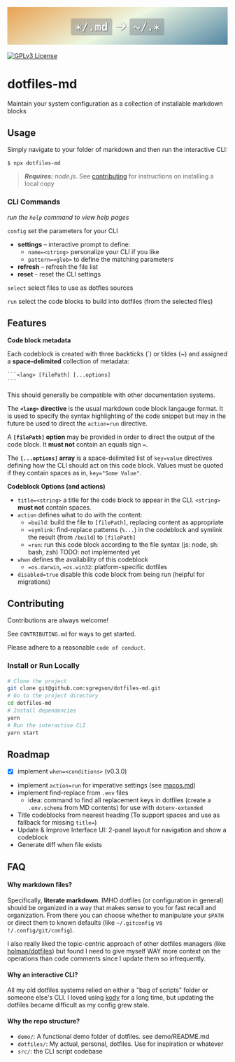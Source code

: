 ![logo – an arrow from a glob of markdown to a glob of dotfiles](./docs/banner.png)

<!-- Banner Image Source: <div style="width:100%;height:3em;font-size:3.6rem;font-weight:bold;background:linear-gradient(-0.075turn,#3f87a6,#ebf8e1,#f69d3c);color:white;text-shadow:1px 1px 3px black;display:grid;place-items:center;margin:2em 0"><div><code>*/.md</code> → <code>~/.*</code></div></div>
-->

[![GPLv3 License](https://img.shields.io/badge/License-GPL%20v3-yellow.svg)](https://opensource.org/licenses/)

# dotfiles-md

Maintain your system configuration as a collection of installable markdown blocks

## Usage

Simply navigate to your folder of markdown and then run the interactive CLI:

```
$ npx dotfiles-md
```

> _**Requires:** node.js_. See [contributing] for instructions on installing a local copy

[contributing]: #contributing

### CLI Commands

_run the `help` command to view help pages_

`config` set the parameters for your CLI

- **settings** – interactive prompt to define:
  - `name=<string>` personalize your CLI if you like
  - `pattern=<glob>` to define the matching parameters
- **refresh** – refresh the file list
- **reset** - reset the CLI settings

`select` select files to use as dotfles sources

`run` select the code blocks to build into dotfiles (from the selected files)

## Features

**Code block metadata**

Each codeblock is created with three backticks (`) or tildes (~) and assigned a **space-delimited** collection of metadata:

    ```<lang> [filePath] [...options]
    ```

This should generally be compatible with other documentation systems.

The **`<lang>` directive** is the usual markdown code block langauge format. It is used to specify the syntax highlighting of the code snippet but may in the future be used to direct the `action=run` directive.

A **`[filePath]` option** may be provided in order to direct the output of the code block. It **must not** contain an equals sign `=`.

The **`[...options]` array** is a space-delimited list of `key=value` directives defining how the CLI should act on this code block. Values must be quoted if they contain spaces as in, `key="Some Value"`.

**Codeblock Options (and actions)**

- `title=<string>` a title for the code block to appear in the CLI. `<string>` **must not** contain spaces.
- `action` defines what to do with the content:
  - `=build`: build the file to `[filePath]`, replacing content as appropriate
  - `=symlink`: find-replace patterns (`%...`) in the codeblock and symlink the result (from `/build`) to `[filePath]`
  - `=run`: run this code block according to the file syntax (js: node, sh: bash, zsh) TODO: not implemented yet
- `when` defines the availability of this codeblock
  - `=os.darwin`, `=os.win32`: platform-specific dotfiles
- `disabled=true` disable this code block from being run (helpful for migrations)

## Contributing

Contributions are always welcome!

See `CONTRIBUTING.md` for ways to get started.

Please adhere to a reasonable `code of conduct`.

### Install or Run Locally

```sh
# Clone the project
git clone git@github.com:sgregson/dotfiles-md.git
# Go to the project directory
cd dotfiles-md
# Install dependencies
yarn
# Run the interactive CLI
yarn start
```

## Roadmap

- [x] implement `when=<conditions>` (v0.3.0)
- implement `action=run` for imperative settings (see [macos.md](dotfiles/macos/macos.md))
- implement find-replace from `.env` files
  - idea: command to find all replacement keys in dotfiles (create a `.env.schema` from MD contents) for use with `dotenv-extended`
- Title codeblocks from nearest heading (To support spaces and use as fallback for missing `title=`)
- Update & Improve Interface UI: 2-panel layout for navigation and show a codeblock
- Generate diff when file exists

## FAQ

#### Why markdown files?

Specifically, **literate markdown**. IMHO dotfiles (or configuration in general) should be organized in a way that makes sense to you for fast recall and organization. From there you can choose whether to manipulate your `$PATH` or direct them to known defaults (like `~/.gitconfig` vs `!/.config/git/config`).

I also really liked the topic-centric approach of other dotfiles managers (like [holman/dotfiles](https://github.com/holman/dotfiles)) but found I need to give myself WAY more context on the operations than code comments since I update them so infrequently.

#### Why an interactive CLI?

All my old dotfiles systems relied on either a "bag of scripts" folder or someone else's CLI. I loved using [kody](https://github.com/jh3y/kody) for a long time, but updating the dotfiles became difficult as my config grew stale.

#### Why the repo structure?

- `demo/`: A functional demo folder of dotfiles. see demo/README.md
- `dotfiles/`: My actual, personal, dotfiles. Use for inspiration or whatever
- `src/`: the CLI script codebase

